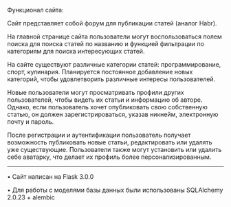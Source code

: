 Функционал сайта:

Сайт представляет собой форум для публикации статей (аналог Habr).

На главной странице сайта пользователи могут воспользоваться полем поиска для поиска статей по названию
и функцией фильтрации по категориям для поиска интересующих статей.

На сайте существуют различные категории статей: программирование, спорт, кулинария.
Планируется постоянное добавление новых категорий, чтобы удовлетворить различные интересы пользователей.

Новые пользователи могут просматривать профили других пользователей, чтобы видеть их статьи и информацию об авторе.
Однако, если пользователь хочет опубликовать свою собственную статью, он должен зарегистрироваться, указав никнейм,
электронную почту и пароль.

После регистрации и аутентификации пользователь получает возможность публиковать новые статьи,
редактировать или удалять уже существующие. Пользователи также могут установить или удалить себе аватарку,
что делает их профиль более персонализированным.

-------------------------------------------------------------------------------------------------------------------------------------------

•	Сайт написан на Flask 3.0.0 

•	Для работы с моделями базы данных были использованы SQLAlchemy 2.0.23 + alembic
